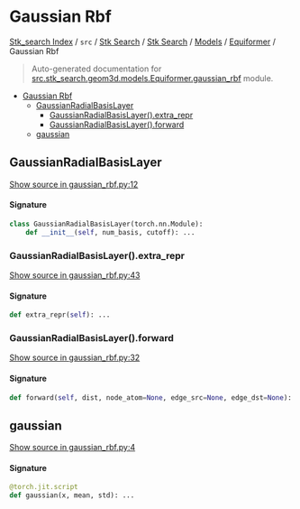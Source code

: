 # Gaussian Rbf

[Stk_search Index](../../../../../README.md#stk_search-index) / `src` / [Stk Search](../../../index.md#stk-search) / [Stk Search](../../../index.md#stk-search) / [Models](../index.md#models) / [Equiformer](./index.md#equiformer) / Gaussian Rbf

> Auto-generated documentation for [src.stk_search.geom3d.models.Equiformer.gaussian_rbf](https://github.com/mohammedazzouzi15/STK_search/blob/main/src/stk_search/geom3d/models/Equiformer/gaussian_rbf.py) module.

- [Gaussian Rbf](#gaussian-rbf)
  - [GaussianRadialBasisLayer](#gaussianradialbasislayer)
    - [GaussianRadialBasisLayer().extra_repr](#gaussianradialbasislayer()extra_repr)
    - [GaussianRadialBasisLayer().forward](#gaussianradialbasislayer()forward)
  - [gaussian](#gaussian)

## GaussianRadialBasisLayer

[Show source in gaussian_rbf.py:12](https://github.com/mohammedazzouzi15/STK_search/blob/main/src/stk_search/geom3d/models/Equiformer/gaussian_rbf.py#L12)

#### Signature

```python
class GaussianRadialBasisLayer(torch.nn.Module):
    def __init__(self, num_basis, cutoff): ...
```

### GaussianRadialBasisLayer().extra_repr

[Show source in gaussian_rbf.py:43](https://github.com/mohammedazzouzi15/STK_search/blob/main/src/stk_search/geom3d/models/Equiformer/gaussian_rbf.py#L43)

#### Signature

```python
def extra_repr(self): ...
```

### GaussianRadialBasisLayer().forward

[Show source in gaussian_rbf.py:32](https://github.com/mohammedazzouzi15/STK_search/blob/main/src/stk_search/geom3d/models/Equiformer/gaussian_rbf.py#L32)

#### Signature

```python
def forward(self, dist, node_atom=None, edge_src=None, edge_dst=None): ...
```



## gaussian

[Show source in gaussian_rbf.py:4](https://github.com/mohammedazzouzi15/STK_search/blob/main/src/stk_search/geom3d/models/Equiformer/gaussian_rbf.py#L4)

#### Signature

```python
@torch.jit.script
def gaussian(x, mean, std): ...
```